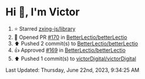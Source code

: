 <h1>Hi 👋, I'm Victor </h1>

<!--RECENT_ACTIVITY:start-->
1. ⭐ Starred [zxing-js/library](https://github.com/zxing-js/library)<br>
2. 💪 Opened PR [#170](https://github.com/BetterLectio/betterLectio/pull/170) in [BetterLectio/betterLectio](https://github.com/BetterLectio/betterLectio)<br>
3. ⬆️ Pushed 2 commit(s) to [BetterLectio/betterLectio](https://github.com/BetterLectio/betterLectio)<br>
4. 👍 Approved [#169](https://github.com/BetterLectio/betterLectio/pull/169#pullrequestreview-1483740709) in [BetterLectio/betterLectio](https://github.com/BetterLectio/betterLectio)<br>
5. ⬆️ Pushed 1 commit(s) to [victorDigital/victorDigital](https://github.com/victorDigital/victorDigital)<br>
<!--RECENT_ACTIVITY:end-->

<!--RECENT_ACTIVITY:last_update-->
Last Updated: Thursday, June 22nd, 2023, 9:34:25 AM
<!--RECENT_ACTIVITY:last_update_end-->
